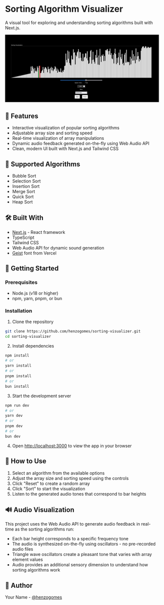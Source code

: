 # Sorting Algorithm Visualizer

A visual tool for exploring and understanding sorting algorithms built with Next.js.

![Sorting Algorithm Visualizer Demo](image.png)

## 🚀 Features

- Interactive visualization of popular sorting algorithms
- Adjustable array size and sorting speed
- Real-time visualization of array manipulations
- Dynamic audio feedback generated on-the-fly using Web Audio API
- Clean, modern UI built with Next.js and Tailwind CSS

## 🧮 Supported Algorithms

- Bubble Sort
- Selection Sort
- Insertion Sort
- Merge Sort
- Quick Sort
- Heap Sort

## 🛠️ Built With

- [Next.js](https://nextjs.org/) - React framework
- TypeScript
- Tailwind CSS
- Web Audio API for dynamic sound generation
- [Geist](https://vercel.com/font) font from Vercel

## 🚦 Getting Started

### Prerequisites

- Node.js (v18 or higher)
- npm, yarn, pnpm, or bun

### Installation

1. Clone the repository

```bash
git clone https://github.com/henzogomes/sorting-visualizer.git
cd sorting-visualizer
```

2. Install dependencies

```bash
npm install
# or
yarn install
# or
pnpm install
# or
bun install
```

3. Start the development server

```bash
npm run dev
# or
yarn dev
# or
pnpm dev
# or
bun dev
```

4. Open [http://localhost:3000](http://localhost:3000) to view the app in your browser

## 🧩 How to Use

1. Select an algorithm from the available options
2. Adjust the array size and sorting speed using the controls
3. Click "Reset" to create a random array
4. Click "Sort" to start the visualization
5. Listen to the generated audio tones that correspond to bar heights

## 🔊 Audio Visualization

This project uses the Web Audio API to generate audio feedback in real-time as the sorting algorithms run:

- Each bar height corresponds to a specific frequency tone
- The audio is synthesized on-the-fly using oscillators - no pre-recorded audio files
- Triangle wave oscillators create a pleasant tone that varies with array element values
- Audio provides an additional sensory dimension to understand how sorting algorithms work

## 👤 Author

Your Name - [@henzogomes](https://github.com/henzogomes)

